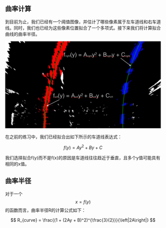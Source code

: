 ## 曲率计算

到目前为止，我们已经有一个阈值图像，并估计了哪些像素属于左车道线和右车道线。同时，我们也已经为这些像素位置拟合了一个多项式。接下来我们将计算拟合曲线的曲率半径。

![](/assets/88.jpg)

在之前的练习中，我们已经拟合出如下所示的车道线表达式：

$$
f(y) = Ay^2 + By + C
$$

我们选择拟合f(y)而不是f(x)的原因是车道线往往趋近于垂直，且多个y值可能具有相同的x值。

## 曲率半径

对于一个$$x=f(y)$$的函数而言，曲率半径R的计算公式如下：

$$
R_{curve} = \frac{(1 + (2Ay + B)^2)^{\frac{3}{2}}}{\left|2A\right|}
$$























